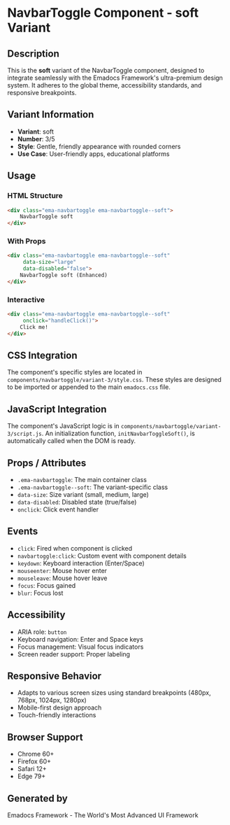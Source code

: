 # NavbarToggle Component - soft Variant

## Description
This is the **soft** variant of the NavbarToggle component, designed to integrate seamlessly with the Emadocs Framework's ultra-premium design system. It adheres to the global theme, accessibility standards, and responsive breakpoints.

## Variant Information
- **Variant**: soft
- **Number**: 3/5
- **Style**: Gentle, friendly appearance with rounded corners
- **Use Case**: User-friendly apps, educational platforms

## Usage

### HTML Structure
```html
<div class="ema-navbartoggle ema-navbartoggle--soft">
    NavbarToggle soft
</div>
```

### With Props
```html
<div class="ema-navbartoggle ema-navbartoggle--soft" 
     data-size="large" 
     data-disabled="false">
    NavbarToggle soft (Enhanced)
</div>
```

### Interactive
```html
<div class="ema-navbartoggle ema-navbartoggle--soft" 
     onclick="handleClick()">
    Click me!
</div>
```

## CSS Integration
The component's specific styles are located in `components/navbartoggle/variant-3/style.css`. These styles are designed to be imported or appended to the main `emadocs.css` file.

## JavaScript Integration
The component's JavaScript logic is in `components/navbartoggle/variant-3/script.js`. An initialization function, `initNavbarToggleSoft()`, is automatically called when the DOM is ready.

## Props / Attributes
- `.ema-navbartoggle`: The main container class
- `.ema-navbartoggle--soft`: The variant-specific class
- `data-size`: Size variant (small, medium, large)
- `data-disabled`: Disabled state (true/false)
- `onclick`: Click event handler

## Events
- `click`: Fired when component is clicked
- `navbartoggle:click`: Custom event with component details
- `keydown`: Keyboard interaction (Enter/Space)
- `mouseenter`: Mouse hover enter
- `mouseleave`: Mouse hover leave
- `focus`: Focus gained
- `blur`: Focus lost

## Accessibility
- ARIA role: `button`
- Keyboard navigation: Enter and Space keys
- Focus management: Visual focus indicators
- Screen reader support: Proper labeling

## Responsive Behavior
- Adapts to various screen sizes using standard breakpoints (480px, 768px, 1024px, 1280px)
- Mobile-first design approach
- Touch-friendly interactions

## Browser Support
- Chrome 60+
- Firefox 60+
- Safari 12+
- Edge 79+

## Generated by
Emadocs Framework - The World's Most Advanced UI Framework
